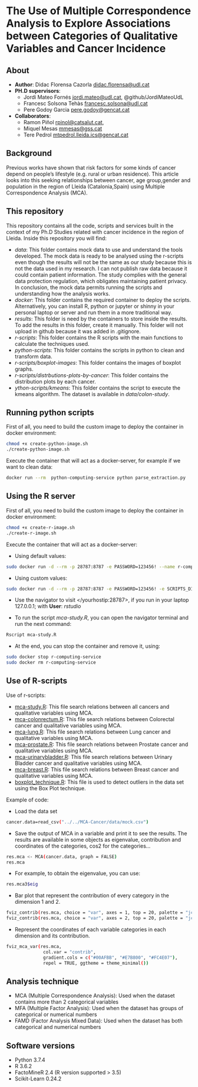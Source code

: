 # The Use of Multiple Correspondence Analysis to Explore Associations between Categories of Qualitative Variables and Cancer Incidence

## About

* **Author**: Didac Florensa Cazorla <didac.florensa@udl.cat>
* **PH.D supervisors**:
  * Jordi Mateo Fornés <jordi.mateo@udl.cat>, @github/JordiMateoUdL
  * Francesc Solsona Tehàs <francesc.solsona@udl.cat>
  * Pere Godoy Garcia <pere.godoy@gencat.cat>
* **Collaborators**:
  * Ramon Piñol <rpinol@catsalut.cat>,
  * Miquel Mesas <mmesas@gss.cat>
  * Tere Pedrol <mtpedrol.lleida.ics@gencat.cat>

## Background

Previous works have shown that risk factors for some kinds of cancer depend on people’s lifestyle (e.g. rural or urban residence). This article looks into this seeking relationships between cancer, age group,gender  and  population  in  the  region  of  Lleida  (Catalonia,Spain) using Multiple Correspondence Analysis (MCA).

## This repository

This repository contains all the code, scripts and services built in the context of my Ph.D Studies related with cancer incidence in the region of Lleida. Inside this repository you will find:

* _data_: This folder contains mock data to use and understand the tools developed. The mock data is ready to be analysed using the r-scripts even though the results will not be the same as our study because this is not the data used in my research. I can not publish raw data because it could contain patient information. The study complies with the general data protection regulation, which obligates maintaining patient privacy. In conclusion, the mock data permits running the scripts and understanding how the analysis works.
* _docker_: This folder contains the required container to deploy the scripts. Alternatively, you can install R, python or jupyter or shinny in your personal laptop or server and run them in a more traditional way.
* _results_: This folder is need by the containers to store inside the results. To add the results in this folder, create it manually. This folder will not upload in github because it was added in .gitignore.
* _r-scripts_: This folder contains the R scripts with the main functions to calculate the techniques used.
* _python-scripts_: This folder contains the scripts in python to clean and transform data.
* _r-scripts/boxplot-images_: This folder contains the images of boxplot graphs. 
* _r-scripts/distrbutions-plots-by-cancer_: This folder contains the distribution plots by each cancer.
* _ython-scripts/kmeans_: This folder contains the script to execute the kmeans algorithm. The dataset is available in _data/colon-study_.


## Running python scripts

First of all, you need to build the custom image to deploy the container in docker environment:

```sh
chmod +x create-python-image.sh
./create-python-image.sh
```

Execute the container that will act as a docker-server, for example if we want to clean data:

```sh
docker run --rm  python-computing-service python parse_extraction.py
```

## Using the R server

First of all, you need to build the custom image to deploy the container in docker environment:

```sh
chmod +x create-r-image.sh
./create-r-image.sh
```

Execute the container that will act as a docker-server:

* Using default values:

```sh
sudo docker run -d --rm -p 28787:8787 -e PASSWORD=123456! --name r-computing-service r-computing-service
```

* Using custom values:

```sh
sudo docker run -d --rm -p 28787:8787 -e PASSWORD=123456! -e SCRIPTS_DIR "path to folder with requirements.R and *.R scripts" -e DATA_DIR "path data folder" -e RESULTS_DIR "path to result folder" --name r-computing-service r-computing-service
```

* Use the navigator to visit </yourhostip:28787>, if you run in your laptop 127.0.0.1; with **User**: _rstudio_

* To run the script _mca-study.R_, you can open the navigator terminal and run the next command:

```sh
Rscript mca-study.R
```
  
* At the end, you can stop the container and remove it, using:

```sh
sudo docker stop r-computing-service
sudo docker rm r-computing-service
```

## Use of R-scripts

Use of r-scripts:
* [mca-study.R](r-scripts/mca-study.R): This file search relations between all cancers and qualitative variables using MCA.
* [mca-colonrectum.R](r-scripts/mca-colonrectum.R): This file search relations between Colorectal cancer and qualitative variables using MCA.
* [mca-lung.R](r-scripts/mca-lung.R): This file search relations between Lung cancer and qualitative variables using MCA.
* [mca-prostate.R](r-scripts/mca-prostate.R): This file search relations between Prostate cancer and qualitative variables using MCA.
* [mca-urinarybladder.R](r-scripts/mca-urinarybladder.R): This file search relations between Urinary Bladder cancer and qualitative variables using MCA.
* [mca-breast.R](r-scripts/mca-breast.R): This file search relations between Breast cancer and qualitative variables using MCA.
* [boxplot_technique.R](r-scripts/boxplot_technique.R): This file is used to detect outliers in the data set using the Box Plot technique.

Example of code:
* Load the data set
```sh
cancer.data=read_csv("../../MCA-Cancer/data/mock.csv")
```

* Save the output of MCA in a variable and print it to see the results. The results are available in some objects as eigenvalue, contribution and coordinates of the categories, cos2 for the categories...
```sh
res.mca <- MCA(cancer.data, graph = FALSE)
res.mca
```

* For example, to obtain the eigenvalue, you can use:
```sh
res.mca3$eig
```

* Bar plot that represent the contribution of every category in the dimension 1 and 2.
```sh
fviz_contrib(res.mca, choice = "var", axes = 1, top = 20, palette = "jco")
fviz_contrib(res.mca, choice = "var", axes = 2, top = 20, palette = "jco")
```

* Represent the coordinates of each variable categories in each dimension and its contribution.
```sh
fviz_mca_var(res.mca, 
              col.var = "contrib", 
              gradient.cols = c("#00AFBB", "#E7B800", "#FC4E07"), 
              repel = TRUE, ggtheme = theme_minimal())
```

## Analysis technique

* MCA (Multiple Correspondence Analysis): Used when the dataset contains more than 2 categorical variables
* MFA (Multiple Factor Analysis): Used when the dataset has groups of categorical or numerical numbers
* FAMD (Factor Analysis Mixed Data): Used when the dataset has both categorical and numerical numbers


## Software versions
* Python 3.7.4
* R 3.6.2
* FactoMineR 2.4 (R version supported > 3.5)
* Scikit-Learn 0.24.2

